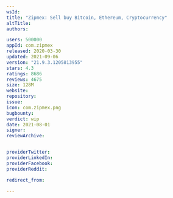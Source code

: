 ```yaml
---
wsId: 
title: "Zipmex: Sell buy Bitcoin, Ethereum, Cryptocurrency"
altTitle: 
authors:

users: 500000
appId: com.zipmex
released: 2020-03-30
updated: 2021-09-06
version: "21.9.3.1205813955"
stars: 4.3
ratings: 8686
reviews: 4675
size: 128M
website: 
repository: 
issue: 
icon: com.zipmex.png
bugbounty: 
verdict: wip
date: 2021-08-01
signer: 
reviewArchive:


providerTwitter: 
providerLinkedIn: 
providerFacebook: 
providerReddit: 

redirect_from:

---
```



